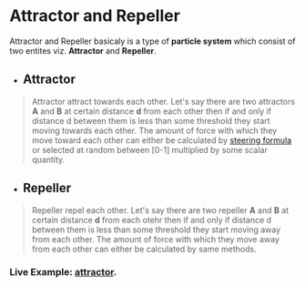 # Attractor and Repeller

Attractor and Repeller basicaly is a type of **particle system**  which consist of two entites viz. **Attractor** and **Repeller**.

- ## Attractor
> Attractor attract towards each other. Let's say there are two attractors **A** and **B** at certain distance **d** from each other then if and only if distance d between them is less than some threshold they start moving towards each other. The amount of force with which they move toward each other can either be calculated by [steering formula](https://gamedevelopment.tutsplus.com/series/understanding-steering-behaviors--gamedev-12732) or selected at random between [0-1] multiplied by some scalar quantity.

- ## Repeller
> Repeller repel each other. Let's say there are two repeller **A** and **B** at certain distance **d** from each otehr then if and only if distance d between them is less than some threshold they start moving away from each other. The amount of force with which they move away from each other can either be calculated by same methods.

### Live Example: [attractor](http://streamofbytes.blogspot.in/2017/12/where-girls-code.html).

